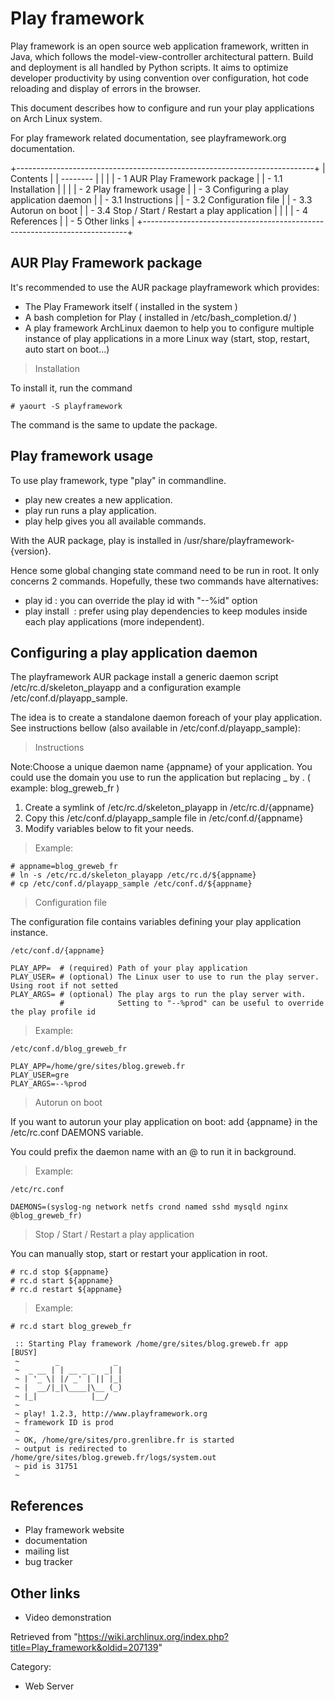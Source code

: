 Play framework
==============

Play framework is an open source web application framework, written in
Java, which follows the model-view-controller architectural pattern.
Build and deployment is all handled by Python scripts. It aims to
optimize developer productivity by using convention over configuration,
hot code reloading and display of errors in the browser.

This document describes how to configure and run your play applications
on Arch Linux system.

For play framework related documentation, see playframework.org
documentation.

+--------------------------------------------------------------------------+
| Contents                                                                 |
| --------                                                                 |
|                                                                          |
| -   1 AUR Play Framework package                                         |
|     -   1.1 Installation                                                 |
|                                                                          |
| -   2 Play framework usage                                               |
| -   3 Configuring a play application daemon                              |
|     -   3.1 Instructions                                                 |
|     -   3.2 Configuration file                                           |
|     -   3.3 Autorun on boot                                              |
|     -   3.4 Stop / Start / Restart a play application                    |
|                                                                          |
| -   4 References                                                         |
| -   5 Other links                                                        |
+--------------------------------------------------------------------------+

AUR Play Framework package
--------------------------

It's recommended to use the AUR package playframework which provides:

-   The Play Framework itself ( installed in the system )
-   A bash completion for Play ( installed in /etc/bash_completion.d/ )
-   A play framework ArchLinux daemon to help you to configure multiple
    instance of play applications in a more Linux way (start, stop,
    restart, auto start on boot...)

> Installation

To install it, run the command

    # yaourt -S playframework

The command is the same to update the package.

Play framework usage
--------------------

To use play framework, type "play" in commandline.

-   play new <path> creates a new application.
-   play run <path> runs a play application.
-   play help gives you all available commands.

With the AUR package, play is installed in
/usr/share/playframework-{version}.

Hence some global changing state command need to be run in root. It only
concerns 2 commands. Hopefully, these two commands have alternatives:

-   play id : you can override the play id with "--%id" option
-   play install <module> : prefer using play dependencies to keep
    modules inside each play applications (more independent).

Configuring a play application daemon
-------------------------------------

The playframework AUR package install a generic daemon script
/etc/rc.d/skeleton_playapp and a configuration example
/etc/conf.d/playapp_sample.

The idea is to create a standalone daemon foreach of your play
application. See instructions bellow (also available in
/etc/conf.d/playapp_sample):

> Instructions

Note:Choose a unique daemon name {appname} of your application. You
could use the domain you use to run the application but replacing _ by .
( example: blog_greweb_fr )

1.  Create a symlink of /etc/rc.d/skeleton_playapp in
    /etc/rc.d/{appname}
2.  Copy this /etc/conf.d/playapp_sample file in /etc/conf.d/{appname}
3.  Modify variables below to fit your needs.

> Example:

    # appname=blog_greweb_fr
    # ln -s /etc/rc.d/skeleton_playapp /etc/rc.d/${appname}
    # cp /etc/conf.d/playapp_sample /etc/conf.d/${appname}

> Configuration file

The configuration file contains variables defining your play application
instance.

    /etc/conf.d/{appname}

    PLAY_APP=  # (required) Path of your play application
    PLAY_USER= # (optional) The Linux user to use to run the play server. Using root if not setted
    PLAY_ARGS= # (optional) The play args to run the play server with. 
               #            Setting to "--%prod" can be useful to override the play profile id

> Example:

    /etc/conf.d/blog_greweb_fr

    PLAY_APP=/home/gre/sites/blog.greweb.fr
    PLAY_USER=gre
    PLAY_ARGS=--%prod

> Autorun on boot

If you want to autorun your play application on boot: add {appname} in
the /etc/rc.conf DAEMONS variable.

You could prefix the daemon name with an @ to run it in background.

> Example:

    /etc/rc.conf

    DAEMONS=(syslog-ng network netfs crond named sshd mysqld nginx @blog_greweb_fr)

> Stop / Start / Restart a play application

You can manually stop, start or restart your application in root.

    # rc.d stop ${appname}
    # rc.d start ${appname}
    # rc.d restart ${appname}

> Example:

    # rc.d start blog_greweb_fr

     :: Starting Play framework /home/gre/sites/blog.greweb.fr app       [BUSY] 
     ~        _            _ 
     ~  _ __ | | __ _ _  _| |
     ~ | '_ \| |/ _' | || |_|
     ~ |  __/|_|\____|\__ (_)
     ~ |_|            |__/   
     ~
     ~ play! 1.2.3, http://www.playframework.org
     ~ framework ID is prod
     ~
     ~ OK, /home/gre/sites/pro.grenlibre.fr is started
     ~ output is redirected to /home/gre/sites/blog.greweb.fr/logs/system.out
     ~ pid is 31751
     ~

References
----------

-   Play framework website
-   documentation
-   mailing list
-   bug tracker

Other links
-----------

-   Video demonstration

Retrieved from
"https://wiki.archlinux.org/index.php?title=Play_framework&oldid=207139"

Category:

-   Web Server
